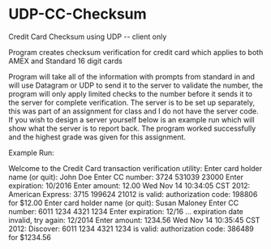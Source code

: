 # UDP-CC-Checksum
Credit Card Checksum using UDP -- client only

Program creates checksum verification for credit card which applies to both AMEX and Standard 16 digit cards

Program will take all of the information with prompts from standard in and will use Datagram or UDP to send it to the server to validate the number, the program will only apply limited checks to the number before it sends it to the server for complete verification. The server is to be set up separately, this was part of an assignment for class and I do not have the server code. If you wish to design a server yourself below is an example run which will show what the server is to report back. The program worked successfully and the highest grade was given for this assignment.


Example Run:

Welcome to the Credit Card transaction verification utility:
Enter card holder name (or quit): John Doe
Enter CC number: 3724 531039 23000
Enter expiration: 10/2016
Enter amount: 12.00
Wed Nov 14 10:34:05 CST 2012: American Express: 3715 199624 21012 is valid: authorization code: 198806 for $12.00
Enter card holder name (or quit): Susan Maloney
Enter CC number: 6011 1234 4321 1234
Enter expiration: 12/16
... expiration date invalid, try again: 12/2014
Enter amount: 1234.56
Wed Nov 14 10:35:45 CST 2012: Discover: 6011 1234 4321 1234 is valid: authorization code: 386489 for $1234.56
